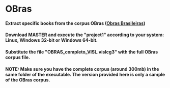 # OBras
#### Extract specific books from the corpus OBras ([Obras Brasileiras](https://www.linguateca.pt/OBRAS/OBRAS.html))
#### Download MASTER and execute the "project1" according to your system: Linux, Windows 32-bit or Windows 64-bit.
#### Substitute the file "OBRAS_completo_VISL.vislcg3" with the full OBras corpus file.
#### NOTE: Make sure you have the complete corpus (around 300mb) in the same folder of the executable. The version provided here is only a sample of the OBras corpus.
